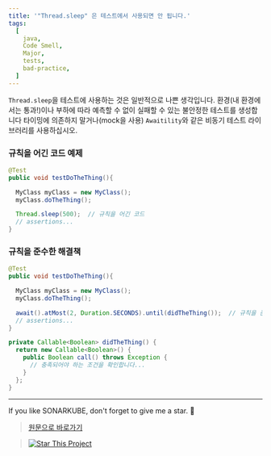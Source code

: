 ```yaml
---
title: '"Thread.sleep" 은 테스트에서 사용되면 안 됩니다.'
tags:
  [
    java,
    Code Smell,
    Major,
    tests,
    bad-practice,
  ]
---
```


`Thread.sleep`을 테스트에 사용하는 것은 일반적으로 나쁜 생각입니다.
환경(내 환경에서는 통과!)이나 부하에 따라 예측할 수 없이 실패할 수 있는 불안정한 테스트를 생성합니다
타이밍에 의존하지 말거나(mock을 사용) `Awaitility`와 같은 비동기 테스트 라이브러리를 사용하십시오.

### 규칙을 어긴 코드 예제
```java
@Test
public void testDoTheThing(){

  MyClass myClass = new MyClass();
  myClass.doTheThing();

  Thread.sleep(500);  // 규칙을 어긴 코드
  // assertions...
}
```

### 규칙을 준수한 해결책

```java
@Test
public void testDoTheThing(){

  MyClass myClass = new MyClass();
  myClass.doTheThing();

  await().atMost(2, Duration.SECONDS).until(didTheThing());  // 규칙을 준수한 해결책
  // assertions...
}

private Callable<Boolean> didTheThing() {
  return new Callable<Boolean>() {
    public Boolean call() throws Exception {
      // 충족되어야 하는 조건을 확인합니다...
    }
  };
}
```

---

If you like SONARKUBE, don't forget to give me a star. :star2:

> [원문으로 바로가기](https://rules.sonarsource.com/java/tag/spring/RSPEC-2925)

> [![Star This Project](https://img.shields.io/github/stars/kantabile/sonarkube.svg?label=Stars&style=social)](https://github.com/kantabile/sonarkube)
